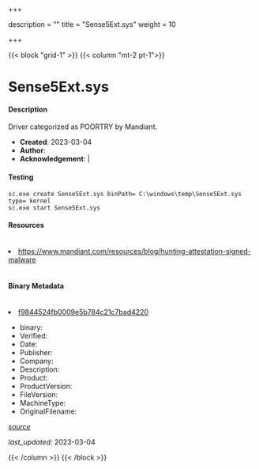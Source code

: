 +++

description = ""
title = "Sense5Ext.sys"
weight = 10

+++


{{< block "grid-1" >}}
{{< column "mt-2 pt-1">}}


# Sense5Ext.sys

#### Description


Driver categorized as POORTRY by Mandiant.


- **Created**: 2023-03-04
- **Author**: 
- **Acknowledgement**:  | [](https://twitter.com/)

#### Testing

```
sc.exe create Sense5Ext.sys binPath= C:\windows\temp\Sense5Ext.sys type= kernel
sc.exe start Sense5Ext.sys
```

#### Resources
<br>


<li><a href="https://www.mandiant.com/resources/blog/hunting-attestation-signed-malware">https://www.mandiant.com/resources/blog/hunting-attestation-signed-malware</a></li>


<br>


#### Binary Metadata
<br>



<li><a href="https://www.virustotal.com/gui/file/f9844524fb0009e5b784c21c7bad4220">f9844524fb0009e5b784c21c7bad4220</a></li>



- binary: 
- Verified: 
- Date: 
- Publisher: 
- Company: 
- Description: 
- Product: 
- ProductVersion: 
- FileVersion: 
- MachineType: 
- OriginalFilename: 

[*source*](https://github.com/magicsword-io/LOLDrivers/tree/main/yaml/sense5ext.sys.yml)

*last_updated:* 2023-03-04


{{< /column >}}
{{< /block >}}
